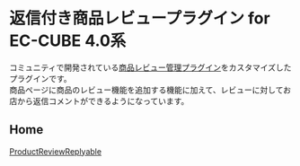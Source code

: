 # 返信付き商品レビュープラグイン for EC-CUBE 4.0系

コミュニティで開発されている[商品レビュー管理プラグイン][productreview-plugin]をカスタマイズしたプラグインです。  
商品ページに商品のレビュー機能を追加する機能に加えて、レビューに対してお店から返信コメントができるようになっています。

## Home
[ProductReviewReplyable][home]

[productreview-plugin]: https://github.com/EC-CUBE/ProductReview-plugin "ProductReview-plugin"
[home]: https://ruco.la/products/productreviewreplyable "返信付き商品レビュー"
